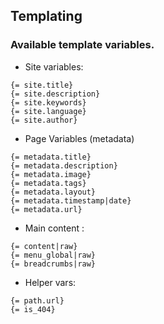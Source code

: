 <!--
order : 4
-->

## Templating

### Available template variables.

- Site variables:

```
{= site.title}
{= site.description}
{= site.keywords}
{= site.language}
{= site.author}
```
- Page Variables (metadata)

```
{= metadata.title}
{= metadata.description}
{= metadata.image}
{= metadata.tags}
{= metadata.layout}
{= metadata.timestamp|date}
{= metadata.url}
```

- Main content :

```
{= content|raw}
{= menu_global|raw}
{= breadcrumbs|raw}
```

- Helper vars:

```
{= path.url}
{= is_404}
```

